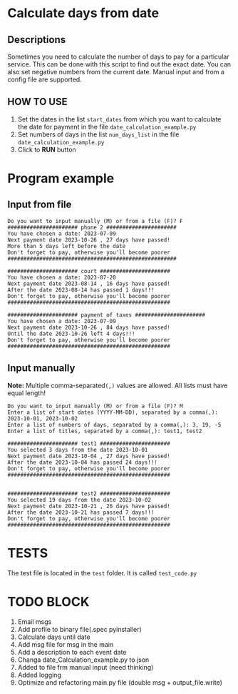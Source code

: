 # Calculate days from date

## Descriptions 
Sometimes you need to calculate the number of days to pay for a particular service. 
This can be done with this script to find out the exact date.
You can also set negative numbers from the current date.
Manual input and from a config file are supported.

## HOW TO USE
1. Set the dates in the list `start_dates` from which you want to calculate the date for payment 
in the file `date_calculation_example.py`
2. Set numbers of days in the list `num_days_list` in the file `date_calculation_example.py`
3. Click to **RUN** button


# Program example
## Input from file
```
Do you want to input manually (M) or from a file (F)? F
###################### phone 2 ######################
You have chosen a date: 2023-07-09
Next payment date 2023-10-26 , 27 days have passed!
More than 5 days left before the date
Don't forget to pay, otherwise you'll become poorer
#####################################################

###################### court ######################
You have chosen a date: 2023-07-20
Next payment date 2023-08-14 , 16 days have passed!
After the date 2023-08-14 has passed 1 days!!!
Don't forget to pay, otherwise you'll become poorer
###################################################

###################### payment of taxes ######################
You have chosen a date: 2023-07-09
Next payment date 2023-10-26 , 84 days have passed!
Until the date 2023-10-26 left 4 days!!!
Don't forget to pay, otherwise you'll become poorer
###################################################
```
## Input manually
**Note:** Multiple comma-separated`(,)` values are allowed. All lists must have equal length!
```
Do you want to input manually (M) or from a file (F)? M
Enter a list of start dates (YYYY-MM-DD), separated by a comma(,): 2023-10-01, 2023-10-02
Enter a list of numbers of days, separated by a comma(,): 3, 19, -5
Enter a list of titles, separated by a comma(,): test1, test2

###################### test1 ######################
You selected 3 days from the date 2023-10-01
Next payment date 2023-10-04 , 27 days have passed!
After the date 2023-10-04 has passed 24 days!!!
Don't forget to pay, otherwise you'll become poorer
###################################################


###################### test2 ######################
You selected 19 days from the date 2023-10-02
Next payment date 2023-10-21 , 26 days have passed!
After the date 2023-10-21 has passed 7 days!!!
Don't forget to pay, otherwise you'll become poorer
###################################################
```
# TESTS
The test file is located in the `test` folder. It is called `test_code.py`


# TODO BLOCK
1. Email msgs
2. Add profile to binary file(.spec pyinstaller)
3. Calculate days until date
4. Add msg file for msg in the main
5. Add a description to each event date 
6. Changa date_Calculation_example.py to json
7. Added to file frm manual input (need thinking)
8. Added logging
9. Optimize and refactoring main.py file (double msg + output_file.write)